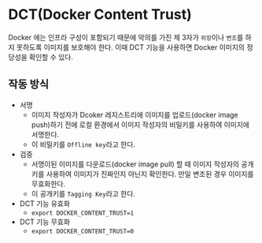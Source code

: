 # DCT(Docker Content Trust)

Docker 에는 인프라 구성이 포함되기 때문에 악의를 가진 제 3자가 `위장`이나 `변조`를 하지 못하도록 이미지를 보호해야 한다. 이때 DCT 기능을 사용하면 Docker 이미지의 정당성을
확인할 수 있다.

## 작동 방식

- 서명
  - 이미지 작성자가 Dcoker 레지스트리에 이미지를 업로드(docker image push)하기 전에 로컬 환경에서 이미지 작성자의 비밀키를 사용하여 이미지에 서명한다.
  - 이 비밀키를 `Offline key`라고 한다.
- 검증
  - 서명이된 이미지를 다운로드(docker image pull) 할 때 이미지 작성자의 공개키를 사용하여 이미지가 진짜인지 아닌지 확인한다. 만일 변조된 경우 이미지를 무효화한다.
  - 이 공개키를 `Tagging Key`라고 한다.
- DCT 기능 유효화
  - `export DOCKER_CONTENT_TRUST=1`
- DCT 기능 무효화
  - `export DOCKER_CONTENT_TRUST=0`
  

